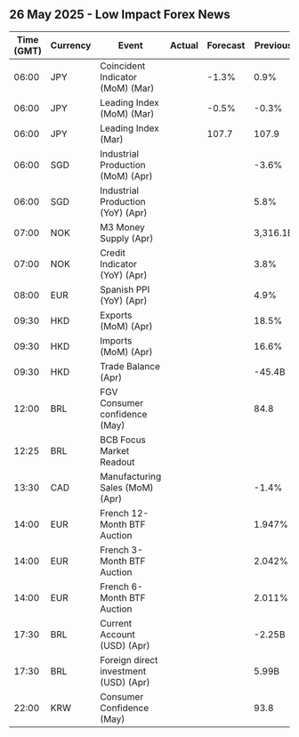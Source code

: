 ## 26 May 2025 - Low Impact Forex News

| Time (GMT) | Currency | Event | Actual | Forecast | Previous |
|------|----------|-------|--------|----------|----------|
| 06:00 | JPY | Coincident Indicator (MoM) (Mar) |  | -1.3% | 0.9% |
| 06:00 | JPY | Leading Index (MoM) (Mar) |  | -0.5% | -0.3% |
| 06:00 | JPY | Leading Index (Mar) |  | 107.7 | 107.9 |
| 06:00 | SGD | Industrial Production (MoM) (Apr) |  |  | -3.6% |
| 06:00 | SGD | Industrial Production (YoY) (Apr) |  |  | 5.8% |
| 07:00 | NOK | M3 Money Supply (Apr) |  |  | 3,316.1B |
| 07:00 | NOK | Credit Indicator (YoY) (Apr) |  |  | 3.8% |
| 08:00 | EUR | Spanish PPI (YoY) (Apr) |  |  | 4.9% |
| 09:30 | HKD | Exports (MoM) (Apr) |  |  | 18.5% |
| 09:30 | HKD | Imports (MoM) (Apr) |  |  | 16.6% |
| 09:30 | HKD | Trade Balance (Apr) |  |  | -45.4B |
| 12:00 | BRL | FGV Consumer confidence (May) |  |  | 84.8 |
| 12:25 | BRL | BCB Focus Market Readout |  |  |  |
| 13:30 | CAD | Manufacturing Sales (MoM) (Apr) |  |  | -1.4% |
| 14:00 | EUR | French 12-Month BTF Auction |  |  | 1.947% |
| 14:00 | EUR | French 3-Month BTF Auction |  |  | 2.042% |
| 14:00 | EUR | French 6-Month BTF Auction |  |  | 2.011% |
| 17:30 | BRL | Current Account (USD) (Apr) |  |  | -2.25B |
| 17:30 | BRL | Foreign direct investment (USD) (Apr) |  |  | 5.99B |
| 22:00 | KRW | Consumer Confidence (May) |  |  | 93.8 |
